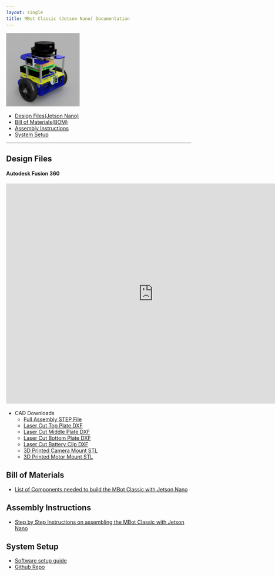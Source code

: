 ```yaml
---
layout: single
title: MBot Classic (Jetson Nano) Documentation
---
```


<a class="image-link">
  <img src="/assets/images/mbotclassic_jetsonnano.png" alt="" style="max-width:200px;"/>
</a>

- [Design Files(Jetson Nano)](#design-files)
- [Bill of Materials(BOM)](#bill-of-materials)
- [Assembly Instructions](#assembly-instructions)
- [System Setup](#system-setup)

--- 

## Design Files
#### Autodesk Fusion 360
<iframe src="https://umich2673.autodesk360.com/shares/public/SH30dd5QT870c25f12fc083da33a0b1dddf3?mode=embed" width="800" height="600" allowfullscreen="true" webkitallowfullscreen="true" mozallowfullscreen="true"  frameborder="0"></iframe>


- CAD Downloads
  - [Full Assembly STEP File](https://www.dropbox.com/scl/fi/pqqv7auzamibjmqkde0ee/MBot-Classic-Jetson-Nano-Full-Assembly.stp?rlkey=vllsbdbvedzpoi7u19yh7uqnc&dl=0)
  - [Laser Cut Top Plate DXF](https://www.dropbox.com/scl/fi/rqh42ydrb4f9a5defw2su/Classic-Top-Plate.dxf?rlkey=yw76witm2zyddh998dtngatyk&dl=0)
  - [Laser Cut Middle Plate DXF](https://www.dropbox.com/scl/fi/i64n7eevaun9tp1w2foi9/Classic-Middle-Plate.dxf?rlkey=xduhfizif9qqn1bgllxb07doc&dl=0)
  - [Laser Cut Bottom Plate DXF](https://www.dropbox.com/scl/fi/df0jd7x04mwdhdvw38zc4/Classic-Bottom-Plate.dxf?rlkey=macra1385o95cqlwgsp8q4cix&dl=0)
  - [Laser Cut Battery Clip DXF](https://www.dropbox.com/scl/fi/y2e5qqra6bz3351x4xmau/Battery-Clip.dxf?rlkey=n1n6009ux23dd2zckoqx1c5r3&dl=0) 
  - [3D Printed Camera Mount STL](https://www.dropbox.com/scl/fi/s86rho4ihm4d4usf3q5qq/MBot-Camera-Mount-Flat-Jetson-Nano.stl?rlkey=92krowlh6zdckhmqfrs9n30mw&dl=0)
  - [3D Printed Motor Mount STL](https://www.dropbox.com/scl/fi/jg96lskozyztngsft5ou6/MBot-Motor-Mount.stl?rlkey=p4woj1pharj43px08k8djggtt&dl=0)


## Bill of Materials

- [List of Components needed to build the MBot Classic with Jetson Nano](https://docs.google.com/spreadsheets/d/e/2PACX-1vS7C7Ihd4johpeZGAauQtoXg-p-wTMKtaLudPkOynFAVTpiVApPRE6XmYgAk9ICQTBNwOSDSgDIIbGC/pubhtml?gid=1948317146&single=true)

## Assembly Instructions
- [Step by Step Instructions on assembling the MBot Classic with Jetson Nano](https://rob550-docs.github.io/docs/botlab/setup-guide/mbot-classic-assemly.html)

## System Setup
- [Software setup guide](https://rob550-docs.github.io/docs/botlab/setup-guide/mbot-system-setup.html)
- [Github Repo](https://github.com/mbot-project)
